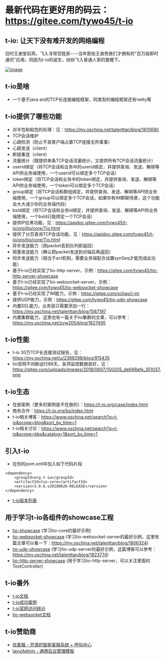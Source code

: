 

# 最新代码在更好用的码云：https://gitee.com/tywo45/t-io


## **t-io: 让天下没有难开发的网络编程**
 旧时王谢堂前燕，飞入寻常百姓家----当年那些王谢贵族们才拥有的"百万级即时通讯"应用，将因为t-io的诞生，纷纷飞入普通人家的屋檐下。

 [![image](https://gitee.com/tywo45/t-io/raw/master/docs/logo/preview.png)](http://t-io.org/doc/index.html)

## **t-io是啥**
- 一个基于java aio的TCP长连接编程框架，同类型的编程框架还有netty等

## **t-io提供了哪些功能**
- 对半包和粘包的处理：见：https://my.oschina.net/talenttan/blog/1610690
- TCP会话维护
- 心跳检测（防止不良客户端占着TCP连接无所事事）
- 心跳发送（client）
- 断链重连（client）
- 流量统计（既提供单条TCP会话流量统计，又提供所有TCP会话流量统计）
- userid绑定（将TCP会话和业务中的userid绑定，并提供查询、发送、解绑等API供业务端使用，一个userid可以绑定多个TCP会话）
- token绑定（将TCP会话和业务中的token绑定，并提供查询、发送、解绑等API供业务端使用，一个token可以绑定多个TCP会话）
- group绑定（将TCP会话和群组绑定，并提供查询、发送、解绑等API供业务端使用，一个group可以绑定多个TCP会话，如果你有IM群聊场景，这个功能会大大减少你的业务端代码）
- bsId绑定（将TCP会话和业务id绑定，并提供查询、发送、解绑等API供业务端使用，一个bsId只能绑定一个TCP会话）
- 提供IP拉黑功能，见：https://apidoc.gitee.com/tywo45/t-io/org/tio/core/Tio.html
- 提供了分页查询TCP会话功能，见：https://apidoc.gitee.com/tywo45/t-io/org/tio/core/Tio.html
- 异步发送能力（把packet丢到队列即返回）
- 阻塞发送能力（确认把packet发送到对端后再返回）
- 同步发送能力（相当于act机制，需要业务端配合设置synSeq才能完成此功能）
- 基于t-io已经实现了tio-http-server，示例：https://gitee.com/tywo45/tio-http-server-showcase
- 基于t-io已经实现了tio-websocket-server，示例：https://gitee.com/tywo45/tio-websocket-showcase
- 基于t-io已经实现了IM能力，示例：https://gitee.com/xchao/j-im
- 提供UDP能力，示例：https://gitee.com/tywo45/tio-udp-showcase
- 内置SSL能力，业务层只需要添加一行：https://my.oschina.net/talenttan/blog/1587197
- 内置集群能力，这里也有一篇关于tio集群的文章，可以参考：https://my.oschina.net/zyw205/blog/1827495

## **t-io性能**
- t-io 30万TCP长连接测试报告，见：https://my.oschina.net/u/2369298/blog/915435
- tio官网不间断运行88天，各项监控数据良好，见：https://gitee.com/uploads/images/2018/0607/150205_de698afe_351037.png

## **t-io生态**
- 在册案例（更多的案例是不在册的）：https://t-io.org/case/index.html
- 商务合作：https://t-io.org/bs/index.html
- t-io相关博客：https://www.oschina.net/search?q=t-io&scope=blog&sort_by_time=1
- t-io相关讨论：https://www.oschina.net/search?q=t-io&scope=bbs&catalog=1&sort_by_time=1

## **引入t-io**
- 在你的pom.xml中加入如下代码片段
```
<dependency>
	<groupId>org.t-io</groupId>
	<artifactId>tio-core</artifactId>
	<version>3.0.6.v20180626-RELEASE</version>
</dependency>
```
- [t-io版本列表](http://repo.maven.apache.org/maven2/org/t-io/tio-core/ "t-io版本列表")

## **用于学习t-io各组件的showcase工程**
- [tio-showcase](https://gitee.com/tywo45/tio-showcase "tio-showcase") (学习tio-core的最好示例)
- [tio-websocket-showcase](https://gitee.com/tywo45/tio-websocket-showcase "tio-websocket-showcase") (学习tio-websocket-server的最好示例，这里有篇文章可以看一下：https://my.oschina.net/talenttan/blog/1806324)
- [tio-udp-showcase](https://gitee.com/tywo45/tio-udp-showcase "tio-udp-showcase") (学习tio-udp-server的最好示例，这篇博客可以参考：https://my.oschina.net/talenttan/blog/1823774)
- [tio-http-server-showcase](https://gitee.com/tywo45/tio-http-server-showcase "tio-http-server-showcase") (用于学习tio-http-server，可以关注里面的TestController)

## **t-io番外**
- [t-io文档](https://t-io.org/blog/index.html "t-io文档")
- [t-io成功案例](https://t-io.org/case/index.html "t-io成功案例")
- [t-io官网访问统计](https://t-io.org/stat/index.html "t-io官网访问统计")
- [tio-websocket文档](https://t-io.org/blog/index.html?p=%2Fblog%2Ftio%2Fws%2Fshowcase.html "tio-websocket文档")

## **t-io赞助商**

- [优客服 - 开源的智能客服系统 + 呼叫中心](https://t-io.org/api/ad/1.php "优客服 - 开源的智能客服系统 + 呼叫中心")
- [layuiAdmin - 通用后台管理模板](https://t-io.org/api/ad/12.php "layuiAdmin - 通用后台管理模板")
